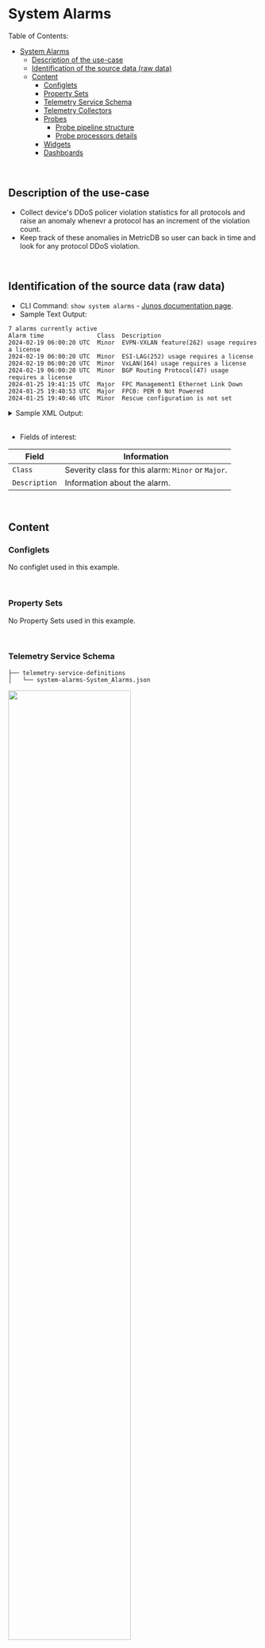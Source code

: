 # System Alarms

Table of Contents:
- [System Alarms](#system-alarms)
  - [Description of the use-case](#description-of-the-use-case)
  - [Identification of the source data (raw data)](#identification-of-the-source-data-raw-data)
  - [Content](#content)
    - [Configlets](#configlets)
    - [Property Sets](#property-sets)
    - [Telemetry Service Schema](#telemetry-service-schema)
    - [Telemetry Collectors](#telemetry-collectors)
    - [Probes](#probes)
      - [Probe pipeline structure](#probe-pipeline-structure)
      - [Probe processors details](#probe-processors-details)
    - [Widgets](#widgets)
    - [Dashboards](#dashboards)

<br>

## Description of the use-case

- Collect device's DDoS policer violation statistics for all protocols and raise an anomaly whenevr a protocol has an increment of the violation count. 
- Keep track of these anomalies in MetricDB so user can back in time and look for any protocol DDoS violation.

<br>

## Identification of the source data (raw data)

- CLI Command: `show system alarms` - [Junos documentation page](https://www.juniper.net/documentation/us/en/software/junos/cli-reference/topics/ref/command/show-system-alarms.html). 
- Sample Text Output:
```
7 alarms currently active
Alarm time               Class  Description
2024-02-19 06:00:20 UTC  Minor  EVPN-VXLAN feature(262) usage requires a license
2024-02-19 06:00:20 UTC  Minor  ESI-LAG(252) usage requires a license
2024-02-19 06:00:20 UTC  Minor  VxLAN(164) usage requires a license
2024-02-19 06:00:20 UTC  Minor  BGP Routing Protocol(47) usage requires a license
2024-01-25 19:41:15 UTC  Major  FPC Management1 Ethernet Link Down
2024-01-25 19:40:53 UTC  Major  FPC0: PEM 0 Not Powered
2024-01-25 19:40:46 UTC  Minor  Rescue configuration is not set
```

<details>
    <summary>Sample XML Output:</summary>

```xml<rpc-reply xmlns:junos="http://xml.juniper.net/junos/23.2R2.4/junos">
    <alarm-information xmlns="http://xml.juniper.net/junos/23.2R0/junos-alarm">
        <alarm-summary>
            <active-alarm-count>7</active-alarm-count>
        </alarm-summary>
        <alarm-detail>
            <alarm-time junos:seconds="1708322420">
                2024-02-19 06:00:20 UTC
            </alarm-time>
            <alarm-class>Minor</alarm-class>
            <alarm-description>EVPN-VXLAN feature(262) usage requires a license</alarm-description>
            <alarm-short-description>evpn-vxlan</alarm-short-description>
            <alarm-type>System</alarm-type>
        </alarm-detail>
        <alarm-detail>
            <alarm-time junos:seconds="1708322420">
                2024-02-19 06:00:20 UTC
            </alarm-time>
            <alarm-class>Minor</alarm-class>
            <alarm-description>ESI-LAG(252) usage requires a license</alarm-description>
            <alarm-short-description>esi-lag</alarm-short-description>
            <alarm-type>System</alarm-type>
        </alarm-detail>
        <alarm-detail>
            <alarm-time junos:seconds="1708322420">
                2024-02-19 06:00:20 UTC
            </alarm-time>
            <alarm-class>Minor</alarm-class>
            <alarm-description>VxLAN(164) usage requires a license</alarm-description>
            <alarm-short-description>vxlan</alarm-short-description>
            <alarm-type>System</alarm-type>
        </alarm-detail>
        <alarm-detail>
            <alarm-time junos:seconds="1708322420">
                2024-02-19 06:00:20 UTC
            </alarm-time>
            <alarm-class>Minor</alarm-class>
            <alarm-description>BGP Routing Protocol(47) usage requires a license</alarm-description>
            <alarm-short-description>bgp</alarm-short-description>
            <alarm-type>System</alarm-type>
        </alarm-detail>
        <alarm-detail>
            <alarm-time junos:seconds="1706211675">
                2024-01-25 19:41:15 UTC
            </alarm-time>
            <alarm-class>Major</alarm-class>
            <alarm-description>FPC Management1 Ethernet Link Down</alarm-description>
            <alarm-short-description>FPC MGMT1 Link Down</alarm-short-description>
            <alarm-type>Chassis</alarm-type>
        </alarm-detail>
        <alarm-detail>
            <alarm-time junos:seconds="1706211653">
                2024-01-25 19:40:53 UTC
            </alarm-time>
            <alarm-class>Major</alarm-class>
            <alarm-description>FPC0: PEM 0 Not Powered</alarm-description>
            <alarm-short-description>PEM 0 No Power</alarm-short-description>
            <alarm-type>Chassis</alarm-type>
        </alarm-detail>
        <alarm-detail>
            <alarm-time junos:seconds="1706211646">
                2024-01-25 19:40:46 UTC
            </alarm-time>
            <alarm-class>Minor</alarm-class>
            <alarm-description>Rescue configuration is not set</alarm-description>
            <alarm-short-description>no-rescue</alarm-short-description>
            <alarm-type>Configuration</alarm-type>
        </alarm-detail>
    </alarm-information>
    <cli>
        <banner>{master:0}</banner>
    </cli>
</rpc-reply>
```
</details>
  
<br>

- Fields of interest:

| Field | Information |
| --- | --- |
| `Class` | Severity class for this alarm: `Minor` or `Major`.|
| `Description` | Information about the alarm. |

<br>

## Content

### Configlets
No configlet  used in this example.

<br>

### Property Sets
No Property Sets  used in this example.

<br>

### Telemetry Service Schema 
```
├── telemetry-service-definitions
│   └── system-alarms-System_Alarms.json
```

<img src="Images/System-Alarm_Service_Schema.png" width="70%" height="70%">

- The reason why the schemas are defined with a value type of **Integer** and not String is because we would like to represent the alarm class as Discrete states in the IBA probe which requires a mapping based on integer values, that will be further explained in the next section.

<br>

### Telemetry Collectors
```
├── telemetry-collectors
    └── system-alarms-System_Alarms.json
```

<img src="Images/System-Alarm_Collector.png" width="70%" height="70%">

<br>

Pay attention to the accessor value `alarm_class`. This is not one of the keys defined in the service schema. It is an accessor key which purpose is internal to the collector logic. It is used to capture a specific xPath, `/alarm-information/alarm-detail/alarm-class` in this case, for further processing by the `Value` field. `Value` is then defined with a python expression to convert the string value coming from `alarm-class` into an integer value. That integer value will then be leveraged by the "Value Map" processor attribute of the `Extensible_Service_Data_Collector_Processor` IBA procesor and publish it in the probe pipeline as an enum.
Note that the selection of the integer values for any specific string value is totaly arbitrary. It is up to the collector and probe author to determine any schema as long as that schema is the same on the IBA side since the data will need to be converted back to string values (See next section for probe's configuration).

```python
int(1 if Alarm_Class == "Major" else 2 if Alarm_Class == "Minor" else None)
```

<br>

### Probes

#### Probe pipeline structure

<br>

<img src="Images/System-Alarm_Probe.png" width="40%" height="40%">

<br>

#### Probe processors details
```
├── probes
    └── systems-alarms.json
```
Source Processor configuration:

<img src="Images/System-Alarm_Source_Processor.png" width="80%" height="80%">

<br>

Output stage:

<img src="Images/System-Alarm_Source_Processor_Output.png" width="80%" height="80%">

<br>

Match_Count processor configuration for Major Alarms:

`Match_Count` processor configuration to filter on all alarms matching the reference state `Major` and group the result by System_ID. 

<br>

<img src="Images/System-Alarm_Match_Count_Processor_Major.png" width="80%" height="80%">

<br>

Output stage:

<img src="Images/System-Alarm_Match_Count_Processor_Major_Output.png" width="80%" height="80%">

<br>

Match_Count processor configuration for Minor Alarms:

`Match_Count` processor configuration to filter on all alarms matching the reference state `Minor` and group the result by System_ID. 

<img src="Images/System-Alarm_Match_Count_Processor_Minor.png" width="80%" height="80%">

<br>

Output stage:

<img src="Images/System-Alarm_Match_Count_Processor_Minor_Output.png" width="80%" height="80%">

<br>

Range processor to raise anomalies:

`Range_Check` processor configuration to raise anomalies for every device exhibiting major alarms

<img src="Images/System-Alarm_Range_Check_Processor.png" width="80%" height="80%">

<br>

Output stage:

<img src="Images/System-Alarm_Range_Check_Processor_Output.png" width="80%" height="80%">

<br>


### Widgets
```
└── widgets
    ├── major-alarms.json
    └── systems-with-major-alarms.json
```

Widget for Systems with Major Alarms:

<img src="Images/System-Alarm_Widget_1.png" width="50%" height="50%">

<br>

Widget for Major Alarms descriptions:

<img src="Images/System-Alarm_Widget_2.png" width="50%" height="50%">

<br>

### Dashboards

```
├── dashboards
    └── system-alarms.json
```

<img src="Images/System-Alarm_Dashboard.png" width="90%" height="90%">
